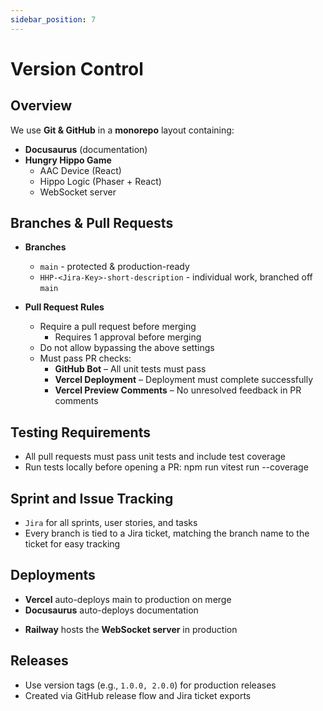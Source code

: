 ```yaml
---
sidebar_position: 7
---
```


# Version Control

## Overview
We use **Git & GitHub** in a **monorepo** layout containing:  

* **Docusaurus** (documentation)
* **Hungry Hippo Game** 
   * AAC Device (React)
   * Hippo Logic (Phaser + React)
   * WebSocket server

## Branches & Pull Requests
* **Branches**
    * `main` - protected & production-ready
    * `HHP-<Jira-Key>-short-description` - individual work, branched off `main`

* **Pull Request Rules**
    * Require a pull request before merging
        * Requires 1 approval before merging
    * Do not allow bypassing the above settings
    * Must pass PR checks:
        * **GitHub Bot** – All unit tests must pass  
        * **Vercel Deployment** – Deployment must complete successfully  
        * **Vercel Preview Comments** – No unresolved feedback in PR comments

## Testing Requirements
- All pull requests must pass unit tests and include test coverage
- Run tests locally before opening a PR: npm run vitest run --coverage

## Sprint and Issue Tracking
* `Jira` for all sprints, user stories, and tasks 
* Every branch is tied to a Jira ticket, matching the branch name to the ticket for easy tracking

## Deployments
* **Vercel** auto-deploys main to production on merge
* **Docusaurus** auto-deploys documentation
- **Railway** hosts the **WebSocket server** in production

## Releases
- Use version tags (e.g., `1.0.0, 2.0.0`) for production releases
- Created via GitHub release flow and Jira ticket exports
